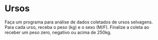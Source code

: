 # Ursos
Faça um programa para análise de dados coletados de ursos selvagens.  Para cada urso, receba o peso (kg) e o sexo (M/F). Finalize a coleta ao receber um peso zero, negativo ou acima de 250kg.
